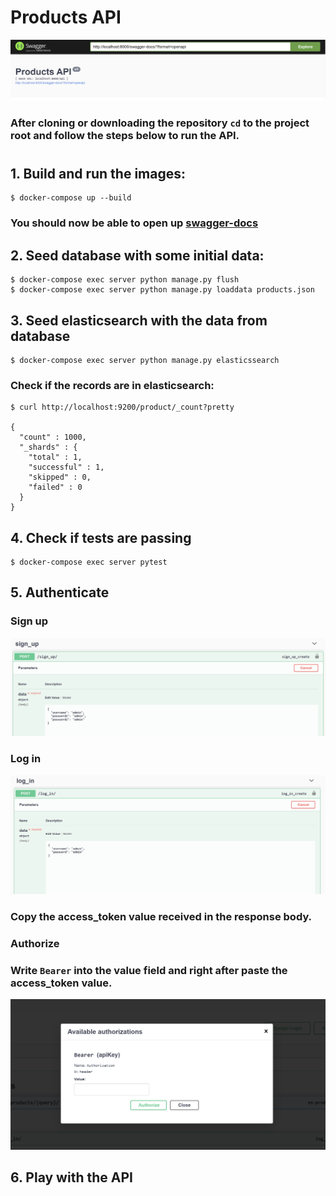 # **Products API**
![products_api](assets/images/products_api.png)

### After cloning or downloading the repository `cd` to the project root and follow the steps below to run the API.
#
## **1. Build and run the images:**
```
$ docker-compose up --build
```

### You should now be able to open up [swagger-docs](http://localhost:8000/swagger-docs/)


## **2. Seed database with some initial data:**
```
$ docker-compose exec server python manage.py flush
$ docker-compose exec server python manage.py loaddata products.json
```

## **3. Seed elasticsearch with the data from database**
```
$ docker-compose exec server python manage.py elasticssearch
```

### Check if the records are in elasticsearch:
```
$ curl http://localhost:9200/product/_count?pretty

{
  "count" : 1000,
  "_shards" : {
    "total" : 1,
    "successful" : 1,
    "skipped" : 0,
    "failed" : 0
  }
}
```
## **4. Check if tests are passing**
```
$ docker-compose exec server pytest
```
## **5. Authenticate**
### **Sign up**

![sign_up](assets/images/sign_up.png)
### **Log in**
![log_in](assets/images/log_in.png)
### Copy the access_token value received in the response body.
### **Authorize**
### Write `Bearer` into the value field and right after paste the access_token value.
![authorize](assets/images/authorize.png)

## **6. Play with the API**